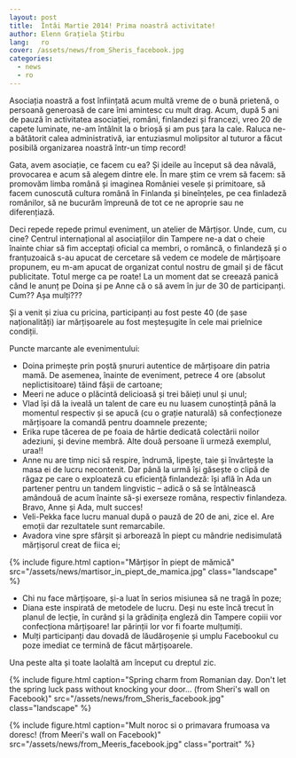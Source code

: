 ```yaml
---
layout: post
title:  Întâi Martie 2014! Prima noastră activitate!
author: Elenn Grațiela Știrbu
lang:   ro
cover: /assets/news/from_Sheris_facebook.jpg
categories:
  - news
  - ro
---
```


Asociația noastră a fost înființată acum multă vreme de o bună prietenă, o persoană generoasă de care îmi amintesc cu mult drag. Acum, după 5 ani de pauză în activitatea asociației, români, finlandezi și francezi, vreo 20 de capete luminate, ne-am întâlnit la o brioșă și am pus țara la cale. Raluca ne-a bătătorit calea administrativă, iar entuziasmul molipsitor al tuturor a făcut posibilă organizarea noastră într-un timp record!

Gata, avem asociație, ce facem cu ea? Și ideile au început să dea năvală, provocarea e acum să alegem dintre ele. În mare știm ce vrem să facem: să promovăm limba română și imaginea României vesele și primitoare, să facem cunoscută cultura română în Finlanda și bineînțeles, pe cea finladeză românilor, să ne bucurăm împreună de tot ce ne aproprie sau ne diferențiază.

Deci repede repede primul eveniment, un atelier de Mărțișor. Unde, cum, cu cine? Centrul internațional al asociațiilor din Tampere ne-a dat o cheie înainte chiar să fim acceptați oficial ca membri, o româncă, o finlandeză și o franțuzoaică s-au apucat de cercetare să vedem ce modele de mărțișoare propunem, eu m-am apucat de organizat contul nostru de gmail și de făcut publicitate. Totul merge ca pe roate! La un moment dat se creează panică când le anunț pe Doina și pe Anne că o să avem în jur de 30 de participanți. Cum?? Așa mulți???

Și a venit și ziua cu pricina, participanți au fost peste 40 (de șase naționalități) iar mărțișoarele au fost meșteșugite în cele mai prielnice condiții.

Puncte marcante ale evenimentului:

- Doina primește prin poștă șnururi autentice de mărțișoare din patria mamă. De asemenea, înainte de eveniment, petrece 4 ore (absolut neplictisitoare) tăind fâșii de cartoane;
- Meeri ne aduce o plăcintă delicioasă și trei băieți unul și unul;
- Vlad își dă la iveală un talent de care eu nu luasem cunoștință până la momentul respectiv și se apucă (cu o grație naturală) să confecționeze mărțișoare la comandă pentru doamnele prezente;
- Erika rupe tăcerea de pe foaia de hârtie dedicată colectării noilor adeziuni, și devine membră. Alte două persoane îi urmeză exemplul, uraa!!
- Anne nu are timp nici să respire, îndrumă, lipește, taie și învârtește la masa ei de lucru necontenit. Dar până la urmă își găsește o clipă de răgaz pe care o exploateză cu eficiență finlandeză: își află în Ada un partener pentru un tandem lingvistic – adică o să se întâlnească amândouă de acum înainte să-și exerseze româna, respectiv finlandeza. Bravo, Anne și Ada, mult succes!
- Veli-Pekka face lucru manual după o pauză de 20 de ani, zice el. Are emoții dar rezultatele sunt remarcabile.
- Avadora vine spre sfârșit și arborează în piept cu mândrie nedisimulată mărțișorul creat de fiica ei;

{% include figure.html caption="Mărțișor în piept de mămică" src="/assets/news/martisor_in_piept_de_mamica.jpg" class="landscape" %}

- Chi nu face mărțișoare, și-a luat în serios misiunea să ne tragă în poze;
- Diana este inspirată de metodele de lucru. Deși nu este încă trecut în planul de lecție, în curând și la grădinița engleză din Tampere copiii vor confecționa mărțișoare! Iar părinții lor vor fi foarte mulțumiți.
- Mulți participanți dau dovadă de lăudăroșenie și umplu Facebookul cu poze imediat ce termină de făcut mărțișoarele.

Una peste alta și toate laolaltă am început cu dreptul zic.

{% include figure.html caption="Spring charm from Romanian day. Don't let the spring luck pass without knocking your door...  (from Sheri's wall on Facebook)" src="/assets/news/from_Sheris_facebook.jpg" class="landscape" %}

{% include figure.html caption="Mult noroc si o primavara frumoasa va doresc! (from Meeri's wall on Facebook)" src="/assets/news/from_Meeris_facebook.jpg" class="portrait" %}
